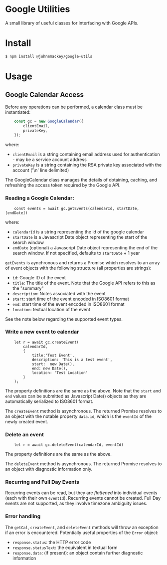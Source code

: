 # Google Utilities
A small library of useful classes for interfacing with Google APIs.

# Install
```bash
$ npm install @johnmmackey/google-utils
```

# Usage


## Google Calendar Access

Before any operations can be performed, a calendar class must be instantiated:
```js
    const gc = new GoogleCalendar({
        clientEmail,
        privateKey,
    });
```
where:
* `clientEmail` is a string containing email address used for authentication - may be a service account address
* `privateKey` is a string containing the RSA private key associated with the account ('\n' line delimited)

The GoogleCalendar class manages the details of obtaining, caching, and refreshing the access token required by the Google API.

### Reading a Google Calendar: 
```
    const events = await gc.getEvents(calendarId, startDate, [endDate])
```
where:
* `calendarId` is a string representing the id of the google calendar
* `startDate` is a Javascript Date object representing the start of the search window
* `endDate` (optional) a Javascript Date object representing the end of the search window. If not specified, defaults to `startDate` + 1 year

`getEvents` is aynchronous and returns a Promise which resolves to an array of event objects with the following structure (all properties are strings):
* `id`: Google ID of the event
* `title`: The title of the event. Note that the Google API refers to this as the "summary"
* `description`: Notes associated with the event
* `start`: start time of the event encoded in ISO8601 format
* `end`: start time of the event encoded in ISO8601 format
* `location`: textual location of the event

See the note below regarding the supported event types.

### Write a new event to calendar
```
    let r = await gc.createEvent(
        calendarId,
        {
            title:'Test Event',
            description: 'This is a test event',
            start:  new Date(),
            end: new Date(),
            location: 'Test Location'
        }
    );
```
The property definitions are the same as the above. Note that the `start` and `end` values can be submitted as Javascript Date() objects as they are automatically serialized to ISO8601 format.

The `createEvent` method is asynchronous. The returned Promise resolves to an object with the notable property `data.id`, which is the `eventId` of the newly created event.

### Delete an event
```
    let r = await gc.deleteEvent(calendarId, eventId)
```
The property definitions are the same as the above. 

The `deleteEvent` method is asynchronous. The returned Promise resolves to an object with diagnostic information only.

### Recurring and Full Day Events
Recurring events can be read, but they are *flattened* into individual events (each with their own `eventId`). Recurring events cannot be created. Full Day events are not supported, as they involve timezone ambiguity issues.

### Error handling
The `getCal`, `createEvent`, and `deleteEvent` methods will throw an exception if an error is encountered. Potentially useful properties of the `Error` object:
* `response.status`: the HTTP error code
* `response.statusText`: the equivalent in textual form
* `response.data`: (if present): an object contain further diagnostic information